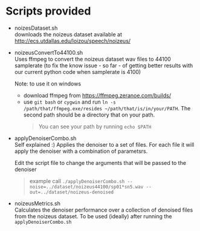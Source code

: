 # Scripts provided

 - noizesDataset.sh \
    downloads the noizeus dataset available at http://ecs.utdallas.edu/loizou/speech/noizeus/

- noizeusConvertTo44100.sh \
    Uses ffmpeg to convert the noizeus dataset wav files to 44100 samplerate (to fix the know issue - so far - of getting better results with our current python code when samplerate is 4100)

    Note: to use it on windows
    - download ffmpeg from https://ffmpeg.zeranoe.com/builds/
    - use `git bash` or `cygwin` and run `ln -s /path/that/ffmpeg.exe/resides ~/path/that/is/in/your/PATH`. The second path should be a directory that on your path.
        > You can see your path by running `echo $PATH`
    

- applyDenoiserCombo.sh \
    Self explained :) Applies the denoiser to a set of files. For each file it will apply the denoiser with a combination of parametsrs.

    Edit the script file to change the arguments that will be passed to the denoiser

    > example call `./applyDenoiserCombo.sh --noise=../dataset/noizeus44100/sp01*sn5.wav --out=../dataset/noizeus-denoised`

- noizeusMetrics.sh \
    Calculates the denoiser performance over a collection of denoised files from the noizeus dataset. To be used (ideally) after running the `applyDenoiserCombo.sh`
